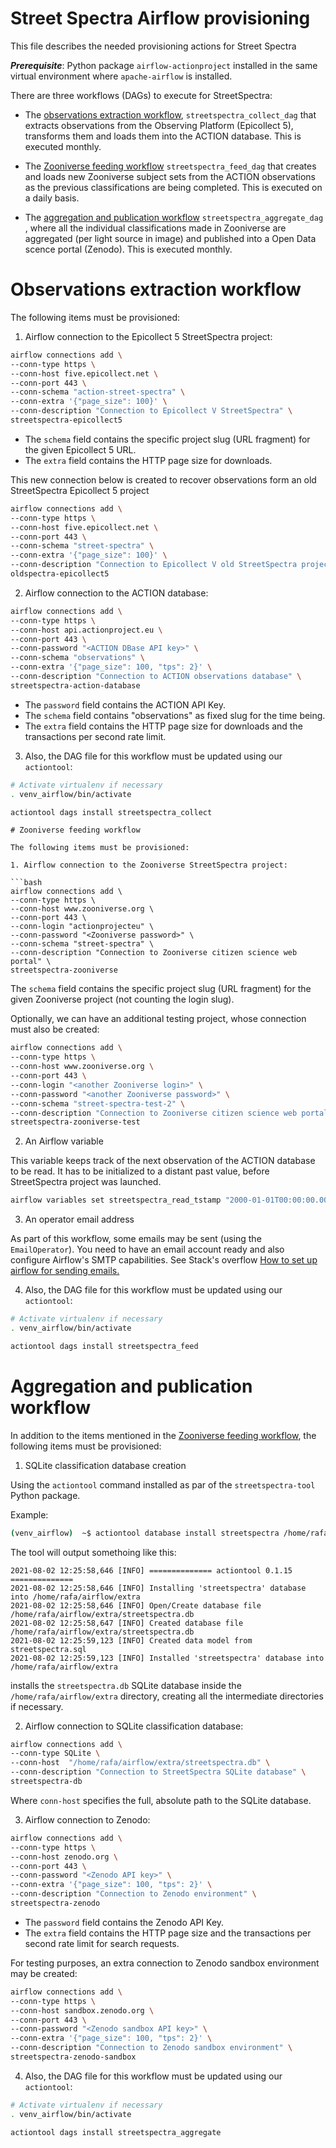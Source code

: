 # Street Spectra Airflow provisioning

This file describes the needed provisioning actions for Street Spectra

***Prerequisite***: Python package `airflow-actionproject` installed 
in the same virtual environment where `apache-airflow` is installed.

There are three workflows (DAGs) to execute for StreetSpectra:

* The [observations extraction workflow](#observations-extraction-workflow), `streetspectra_collect_dag` that extracts observations from the Observing Platform (Epicollect 5), transforms them and loads them into the ACTION database. This is executed monthly.

* The [Zooniverse feeding workflow](#zooniverse-feeding-workflow) `streetspectra_feed_dag` that creates and loads new Zooniverse subject sets from the ACTION observations as the previous classifications are being completed. This is executed on a daily basis.

* The [aggregation and publication workflow](#aggregation-and-publication-workflow) `streetspectra_aggregate_dag` , where all the individual classifications made in Zooniverse  are aggregated (per light source in image) and published into a Open Data scence portal (Zenodo). This is executed monthly.


# Observations extraction workflow

The following items must be provisioned:

1. Airflow connection to the Epicollect 5 StreetSpectra project:

```bash
airflow connections add \
--conn-type https \
--conn-host five.epicollect.net \
--conn-port 443 \
--conn-schema "action-street-spectra" \
--conn-extra '{"page_size": 100}' \
--conn-description "Connection to Epicollect V StreetSpectra" \
streetspectra-epicollect5
```

* The `schema` field contains the specific project slug (URL fragment) for the given Epicollect 5 URL.
* The `extra` field contains the HTTP page size for downloads.

This new connection below is created to recover observations form an old StreetSpectra Epicollect 5 project

```bash
airflow connections add \
--conn-type https \
--conn-host five.epicollect.net \
--conn-port 443 \
--conn-schema "street-spectra" \
--conn-extra '{"page_size": 100}' \
--conn-description "Connection to Epicollect V old StreetSpectra project" \
oldspectra-epicollect5
```

2. Airflow connection to the ACTION database:


```bash
airflow connections add \
--conn-type https \
--conn-host api.actionproject.eu \
--conn-port 443 \
--conn-password "<ACTION DBase API key>" \
--conn-schema "observations" \
--conn-extra '{"page_size": 100, "tps": 2}' \
--conn-description "Connection to ACTION observations database" \
streetspectra-action-database
```

* The `password` field contains the ACTION API Key.
* The `schema` field contains "observations" as fixed slug for the time being.
* The `extra` field contains the HTTP page size for downloads and the transactions per second rate limit.

3. Also, the DAG file for this workflow must be updated using our `actiontool`:

```bash
# Activate virtualenv if necessary
. venv_airflow/bin/activate

actiontool dags install streetspectra_collect
````

```
# Zooniverse feeding workflow

The following items must be provisioned:

1. Airflow connection to the Zooniverse StreetSpectra project:

```bash
airflow connections add \
--conn-type https \
--conn-host www.zooniverse.org \
--conn-port 443 \
--conn-login "actionprojecteu" \
--conn-password "<Zooniverse password>" \
--conn-schema "street-spectra" \
--conn-description "Connection to Zooniverse citizen science web portal" \
streetspectra-zooniverse
```

The `schema` field contains the specific project slug (URL fragment) for the given Zooniverse project (not counting the login slug).

Optionally, we can have an additional testing project, whose connection must also be created:

```bash
airflow connections add \
--conn-type https \
--conn-host www.zooniverse.org \
--conn-port 443 \
--conn-login "<another Zooniverse login>" \
--conn-password "<another Zooniverse password>" \
--conn-schema "street-spectra-test-2" \
--conn-description "Connection to Zooniverse citizen science web portal (test)" \
streetspectra-zooniverse-test
```

2. An Airflow variable

This variable keeps track of the next observation of the ACTION database to be read.
It has to be initialized to a distant past value, before StreetSpectra project was launched.

```bash
airflow variables set streetspectra_read_tstamp "2000-01-01T00:00:00.000Z"
```

3. An operator email address

As part of this workflow, some emails may be sent (using the `EmailOperator`). You need to have an email account ready 
and also configure Airflow's SMTP capabilities. See Stack's overflow [How to set up airflow for sending emails.](https://stackoverflow.com/questions/51829200/how-to-set-up-airflow-send-email)

4. Also, the DAG file for this workflow must be updated using our `actiontool`:

```bash
# Activate virtualenv if necessary
. venv_airflow/bin/activate

actiontool dags install streetspectra_feed
```


# Aggregation and publication workflow

In addition to the items mentioned in the [Zooniverse feeding workflow](#zooniverse-feeding-workflow), the following items must be provisioned:

1.  SQLite classification database creation


Using the `actiontool` command installed as par of the `streetspectra-tool` Python package.


Example:

```bash
(venv_airflow)  ~$ actiontool database install streetspectra /home/rafa/airflow/extra
```

The tool will output somethoing like this:

```
2021-08-02 12:25:58,646 [INFO] ============== actiontool 0.1.15 ==============
2021-08-02 12:25:58,646 [INFO] Installing 'streetspectra' database into /home/rafa/airflow/extra
2021-08-02 12:25:58,646 [INFO] Open/Create database file /home/rafa/airflow/extra/streetspectra.db
2021-08-02 12:25:58,647 [INFO] Created database file /home/rafa/airflow/extra/streetspectra.db
2021-08-02 12:25:59,123 [INFO] Created data model from streetspectra.sql
2021-08-02 12:25:59,123 [INFO] Installed 'streetspectra' database into /home/rafa/airflow/extra
```

installs the `streetspectra.db` SQLite database inside the `/home/rafa/airflow/extra` directory, creating all the intermediate directories if necessary.

2. Airflow connection to SQLite classification database:


```bash
airflow connections add \
--conn-type SQLite \
--conn-host  "/home/rafa/airflow/extra/streetspectra.db" \
--conn-description "Connection to StreetSpectra SQLite database" \
streetspectra-db
```

Where `conn-host` specifies the full, absolute path to the SQLite database.

3. Airflow connection to Zenodo:

```bash
airflow connections add \
--conn-type https \
--conn-host zenodo.org \
--conn-port 443 \
--conn-password "<Zenodo API key>" \
--conn-extra '{"page_size": 100, "tps": 2}' \
--conn-description "Connection to Zenodo environment" \
streetspectra-zenodo
```

* The `password` field contains the Zenodo API Key.
* The `extra` field contains the HTTP page size and the transactions per second rate limit for search requests.

For testing purposes, an extra connection to Zenodo sandbox environment may be created:

```bash
airflow connections add \
--conn-type https \
--conn-host sandbox.zenodo.org \
--conn-port 443 \
--conn-password "<Zenodo sandbox API key>" \
--conn-extra '{"page_size": 100, "tps": 2}' \
--conn-description "Connection to Zenodo sandbox environment" \
streetspectra-zenodo-sandbox
```
4. Also, the DAG file for this workflow must be updated using our `actiontool`:

```bash
# Activate virtualenv if necessary
. venv_airflow/bin/activate

actiontool dags install streetspectra_aggregate
```
